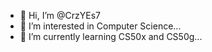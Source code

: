 - 👋 Hi, I’m @CrzYEs7
- 👀 I’m interested in Computer Science...
- 🌱 I’m currently learning CS50x and CS50g...

<!---
CrzYEs7/CrzYEs7 is a ✨ special ✨ repository because its `README.md` (this file) appears on your GitHub profile.
You can click the Preview link to take a look at your changes.
--->
